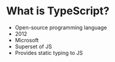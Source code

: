 # What is TypeScript?

- Open-source programming language
- 2012
- Microsoft
- Superset of JS
- Provides static typing to JS
